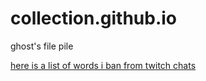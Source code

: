 # collection.github.io
ghost's file pile

<a href="https://gh0st-prlnce.github.io/collection.github.io/banned-words.html">here is a list of words i ban from twitch chats</a>
